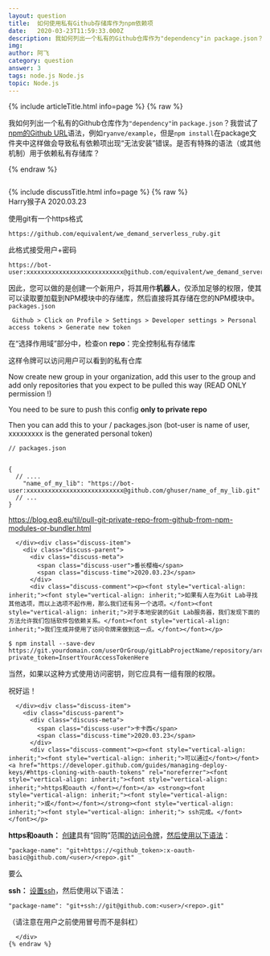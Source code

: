```yaml
---
layout: question
title:  如何使用私有Github存储库作为npm依赖项
date:   2020-03-23T11:59:33.000Z
description: 我如何列出一个私有的Github仓库作为"dependency"in package.json？我尝试了npm的Github URL语法，例如ryanve...
img: 
author: 阿飞
category: question
answer: 3
tags: node.js Node.js
topic: Node.js
---
```

<div class="article-root">
  <div class="article">
    {% include articleTitle.html info=page %}
    {% raw %}
    <div class="article-content"><p><font style="vertical-align: inherit;"><font style="vertical-align: inherit;">我如何列出一个私有的Github仓库作为</font></font><code>"dependency"</code><font style="vertical-align: inherit;"><font style="vertical-align: inherit;">in </font></font><code>package.json</code><font style="vertical-align: inherit;"><font style="vertical-align: inherit;">？</font><font style="vertical-align: inherit;">我尝试了</font></font><a href="https://docs.npmjs.com/files/package.json#github-urls"><font style="vertical-align: inherit;"><font style="vertical-align: inherit;">npm的Github URL</font></font></a><font style="vertical-align: inherit;"><font style="vertical-align: inherit;">语法，例如</font></font><code>ryanve/example</code><font style="vertical-align: inherit;"><font style="vertical-align: inherit;">，但是</font></font><code>npm install</code><font style="vertical-align: inherit;"><font style="vertical-align: inherit;">在package文件夹中</font><font style="vertical-align: inherit;">这样做</font><font style="vertical-align: inherit;">会导致私有依赖项出现“无法安装”错误。</font><font style="vertical-align: inherit;">是否有特殊的语法（或其他机制）用于依赖私有存储库？</font></font></p></div>
    {% endraw %}
  </div>
  <p style="height: 0;width:0;overflow: hidden;"> 第3005篇《如何使用私有Github存储库作为npm依赖项》来自Winter(https://github.com/aiyld/aiyld.github.io)的站点</p>
  <div class="discuss-wrapper">
    {% include discussTitle.html info=page %}
    {% raw %}
    <div class="discuss-item">
        <div class="discuss-parent">
          <div class="discuss-meta">
            <span class="discuss-user">Harry猴子A</span>
            <span class="discuss-time">2020.03.23</span>
          </div>
          <div class="discuss-comment"><p><font style="vertical-align: inherit;"><font style="vertical-align: inherit;">使用git有一个https格式</font></font></p>

<pre><code>https://github.com/equivalent/we_demand_serverless_ruby.git
</code></pre>

<p><font style="vertical-align: inherit;"><font style="vertical-align: inherit;">此格式接受用户+密码</font></font></p>

<pre><code>https://bot-user:xxxxxxxxxxxxxxxxxxxxxxxxxxx@github.com/equivalent/we_demand_serverless_ruby.git
</code></pre>

<p><font style="vertical-align: inherit;"><font style="vertical-align: inherit;">因此，您可以做的是创建一个新用户，将其用作</font></font><strong><font style="vertical-align: inherit;"><font style="vertical-align: inherit;">机器人</font></font></strong><font style="vertical-align: inherit;"><font style="vertical-align: inherit;">，仅添加足够的权限，使其可以读取要加载到NPM模块中的存储库，然后直接将其存储在您的NPM模块中。
</font></font><code>packages.json</code> </p>

<pre><code> Github &gt; Click on Profile &gt; Settings &gt; Developer settings &gt; Personal access tokens &gt; Generate new token
</code></pre>

<p><font style="vertical-align: inherit;"><font style="vertical-align: inherit;">在“选择作用域”部分中，检查on </font></font><strong><font style="vertical-align: inherit;"><font style="vertical-align: inherit;">repo</font></font></strong><font style="vertical-align: inherit;"><font style="vertical-align: inherit;">：完全控制私有存储库</font></font></p>

<p><font style="vertical-align: inherit;"><font style="vertical-align: inherit;">这样令牌可以访问用户可以看到的私有仓库</font></font></p>

<p>Now create new group in your organization, add this user to the group and  add only repositories that you expect
to be pulled this way (READ ONLY permission !)</p>

<p>You need to be sure to push this config <strong>only to private repo</strong></p>

<p>Then you can add this to your   /  packages.json (bot-user is
name of user, xxxxxxxxx is the generated personal token)</p>

<pre><code>// packages.json<font></font>
<font></font>
<font></font>
{<font></font>
  // ....<font></font>
    "name_of_my_lib": "https://bot-user:xxxxxxxxxxxxxxxxxxxxxxxxxxx@github.com/ghuser/name_of_my_lib.git"<font></font>
  // ...<font></font>
}<font></font>
</code></pre>

<p><a href="https://blog.eq8.eu/til/pull-git-private-repo-from-github-from-npm-modules-or-bundler.html" rel="noreferrer">https://blog.eq8.eu/til/pull-git-private-repo-from-github-from-npm-modules-or-bundler.html</a></p></div>
        </div>
        
      </div><div class="discuss-item">
        <div class="discuss-parent">
          <div class="discuss-meta">
            <span class="discuss-user">番长樱梅</span>
            <span class="discuss-time">2020.03.23</span>
          </div>
          <div class="discuss-comment"><p><font style="vertical-align: inherit;"><font style="vertical-align: inherit;">如果有人在为Git Lab寻找其他选项，而以上选项不起作用，那么我们还有另一个选项。</font><font style="vertical-align: inherit;">对于本地安装的Git Lab服务器，我们发现下面的方法允许我们包括软件包依赖关系。</font><font style="vertical-align: inherit;">我们生成并使用了访问令牌来做到这一点。</font></font></p>

<pre><code>$ npm install --save-dev https://git.yourdomain.com/userOrGroup/gitLabProjectName/repository/archive.tar.gz?private_token=InsertYourAccessTokenHere
</code></pre>

<p><font style="vertical-align: inherit;"><font style="vertical-align: inherit;">当然，如果以这种方式使用访问密钥，则它应具有一组有限的权限。</font></font></p>

<p><font style="vertical-align: inherit;"><font style="vertical-align: inherit;">祝好运！</font></font></p></div>
        </div>
        
      </div><div class="discuss-item">
        <div class="discuss-parent">
          <div class="discuss-meta">
            <span class="discuss-user">卡卡西</span>
            <span class="discuss-time">2020.03.23</span>
          </div>
          <div class="discuss-comment"><p><font style="vertical-align: inherit;"><font style="vertical-align: inherit;">可以通过</font></font><a href="https://developer.github.com/guides/managing-deploy-keys/#https-cloning-with-oauth-tokens" rel="noreferrer"><font style="vertical-align: inherit;"><font style="vertical-align: inherit;">https和oauth </font></font></a> <strong><font style="vertical-align: inherit;"><font style="vertical-align: inherit;">或</font></font></strong><font style="vertical-align: inherit;"><font style="vertical-align: inherit;"> ssh完成。</font></font></p>

<p><strong><font style="vertical-align: inherit;"><font style="vertical-align: inherit;">https和oauth：</font></font></strong> <a href="https://help.github.com/articles/creating-an-access-token-for-command-line-use/" rel="noreferrer"><font style="vertical-align: inherit;"><font style="vertical-align: inherit;">创建</font></font></a><font style="vertical-align: inherit;"><font style="vertical-align: inherit;">具有“回购”范围</font><a href="https://help.github.com/articles/creating-an-access-token-for-command-line-use/" rel="noreferrer"><font style="vertical-align: inherit;">的访问令牌</font></a><font style="vertical-align: inherit;">，</font></font><a href="http://rzrsharp.net/2013/07/02/private-github-repos-with-npm-and-heroku.html" rel="noreferrer"><font style="vertical-align: inherit;"><font style="vertical-align: inherit;">然后使用以下语法</font></font></a><font style="vertical-align: inherit;"><font style="vertical-align: inherit;">：</font></font></p>

<pre><code>"package-name": "git+https://&lt;github_token&gt;:x-oauth-basic@github.com/&lt;user&gt;/&lt;repo&gt;.git"
</code></pre>

<p><font style="vertical-align: inherit;"><font style="vertical-align: inherit;">要么</font></font></p>

<p><strong><font style="vertical-align: inherit;"><font style="vertical-align: inherit;">ssh：</font></font></strong> <a href="https://help.github.com/articles/generating-ssh-keys/" rel="noreferrer"><font style="vertical-align: inherit;"><font style="vertical-align: inherit;">设置ssh</font></font></a><font style="vertical-align: inherit;"><font style="vertical-align: inherit;">，然后使用以下语法：</font></font></p>

<pre><code>"package-name": "git+ssh://git@github.com:&lt;user&gt;/&lt;repo&gt;.git"
</code></pre>

<p><font style="vertical-align: inherit;"><font style="vertical-align: inherit;">（请注意在用户之前使用冒号而不是斜杠）</font></font></p></div>
        </div>
        
      </div>
    {% endraw %}
  </div>
<div>
